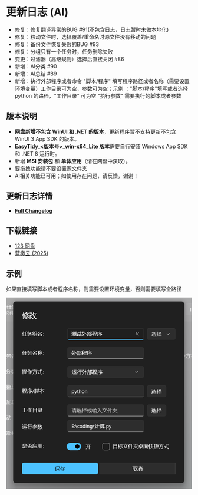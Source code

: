 # 更新日志 (AI)

- 修复：修复翻译异常的BUG #91(不包含日志，日志暂时未做本地化)
- 修复：移动文件时，选择覆盖/重命名时源文件没有移动的问题
- 修复：备份文件恢复失败的BUG #93
- 修复：分组只有一个任务时，任务删除失败
- 变更：过滤器（高级规则）选择后直接关闭 #86
- 新增：AI分类 #90
- 新增：AI总结 #89
- 新增：执行外部程序或者命令 "脚本/程序" 填写程序路径或者名称（需要设置环境变量）工作目录可为空，参数可为空；示例 ："脚本/程序"填写或者选择 python 的路径，"工作目录" 可为空 "执行参数" 需要执行的脚本或者参数

## 版本说明

- **网盘新增不包含 WinUI 和 .NET 的版本**，更新程序暂不支持更新不包含 WinUI 3 App SDK 的版本。
- **EasyTidy_<版本号>_win-x64_Lite 版本**需要自行安装 Windows App SDK 和 .NET 8 运行时。
- 新增 **MSI 安装包** 和 **单体应用**（请在网盘中获取）。
- 要拖拽功能请不要设置源文件夹
- AI相关功能已可用；如使用存在问题，请反馈，谢谢！

## 更新日志详情

- **[Full Changelog](https://github.com/SaboZhang/EasyTidy/compare/1.2.3.218...1.3.0.416)**

## 下载链接

- [123 网盘](https://www.123684.com/s/hbzgTd-fmmt)
- [蓝奏云 (2025)](https://wwoo.lanzouu.com/b02u2ne0eh)

## 示例

如果直接填写脚本或者程序名称，则需要设置环境变量，否则需要填写全路径

![示例](image/PixPin_2025-04-13_23-00-24.png)
